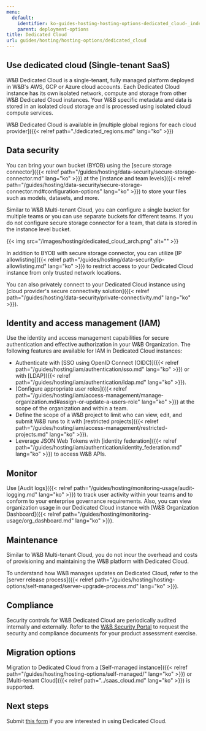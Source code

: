 ```yaml
---
menu:
  default:
    identifier: ko-guides-hosting-hosting-options-dedicated_cloud-_index
    parent: deployment-options
title: Dedicated Cloud
url: guides/hosting/hosting-options/dedicated_cloud
---
```


## Use dedicated cloud (Single-tenant SaaS)

W&B Dedicated Cloud is a single-tenant, fully managed platform deployed in W&B's AWS, GCP or Azure cloud accounts. Each Dedicated Cloud instance has its own isolated network, compute and storage from other W&B Dedicated Cloud instances. Your W&B specific metadata and data is stored in an isolated cloud storage and is processed using isolated cloud compute services. 

W&B Dedicated Cloud is available in [multiple global regions for each cloud provider]({{< relref path="./dedicated_regions.md" lang="ko" >}})

## Data security 

You can bring your own bucket (BYOB) using the [secure storage connector]({{< relref path="/guides/hosting/data-security/secure-storage-connector.md" lang="ko" >}}) at the [instance and team levels]({{< relref path="/guides/hosting/data-security/secure-storage-connector.md#configuration-options" lang="ko" >}}) to store your files such as models, datasets, and more.

Similar to W&B Multi-tenant Cloud, you can configure a single bucket for multiple teams or you can use separate buckets for different teams. If you do not configure secure storage connector for a team, that data is stored in the instance level bucket.

{{< img src="/images/hosting/dedicated_cloud_arch.png" alt="" >}}

In addition to BYOB with secure storage connector, you can utilize [IP allowlisting]({{< relref path="/guides/hosting/data-security/ip-allowlisting.md" lang="ko" >}}) to restrict access to your Dedicated Cloud instance from only trusted network locations. 

You can also privately connect to your Dedicated Cloud instance using [cloud provider's secure connectivity solution]({{< relref path="/guides/hosting/data-security/private-connectivity.md" lang="ko" >}}).

## Identity and access management (IAM)

Use the identity and access management capabilities for secure authentication and effective authorization in your W&B Organization. The following features are available for IAM in Dedicated Cloud instances:

* Authenticate with [SSO using OpenID Connect (OIDC)]({{< relref path="/guides/hosting/iam/authentication/sso.md" lang="ko" >}}) or with [LDAP]({{< relref path="/guides/hosting/iam/authentication/ldap.md" lang="ko" >}}).
* [Configure appropriate user roles]({{< relref path="/guides/hosting/iam/access-management/manage-organization.md#assign-or-update-a-users-role" lang="ko" >}}) at the scope of the organization and within a team.
* Define the scope of a W&B project to limit who can view, edit, and submit W&B runs to it with [restricted projects]({{< relref path="/guides/hosting/iam/access-management/restricted-projects.md" lang="ko" >}}).
* Leverage JSON Web Tokens with [identity federation]({{< relref path="/guides/hosting/iam/authentication/identity_federation.md" lang="ko" >}}) to access W&B APIs.

## Monitor

Use [Audit logs]({{< relref path="/guides/hosting/monitoring-usage/audit-logging.md" lang="ko" >}}) to track user activity within your teams and to conform to your enterprise governance requirements. Also, you can view organization usage in our Dedicated Cloud instance with [W&B Organization Dashboard]({{< relref path="/guides/hosting/monitoring-usage/org_dashboard.md" lang="ko" >}}).

## Maintenance

Similar to W&B Multi-tenant Cloud, you do not incur the overhead and costs of provisioning and maintaining the W&B platform with Dedicated Cloud.

To understand how W&B manages updates on Dedicated Cloud, refer to the [server release process]({{< relref path="/guides/hosting/hosting-options/self-managed/server-upgrade-process.md" lang="ko" >}}).

## Compliance

Security controls for W&B Dedicated Cloud are periodically audited internally and externally. Refer to the [W&B Security Portal](https://security.wandb.ai/) to request the security and compliance documents for your product assessment exercise.

## Migration options

Migration to Dedicated Cloud from a [Self-managed instance]({{< relref path="/guides/hosting/hosting-options/self-managed/" lang="ko" >}}) or [Multi-tenant Cloud]({{< relref path="../saas_cloud.md" lang="ko" >}}) is supported.

## Next steps

Submit [this form](https://wandb.ai/site/for-enterprise/dedicated-saas-trial) if you are interested in using Dedicated Cloud.